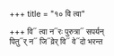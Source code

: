 +++
title = "१० वि त्वा"

+++
वि᳓ त्वा न᳓रः पुरुत्रा᳓ सपर्यन्  
पितु᳓र् न᳓ जि᳓व्रेर् वि᳓ वे᳓दो भरन्त